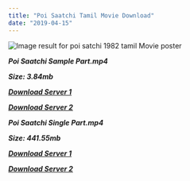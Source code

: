 ```yaml
---
title: "Poi Saatchi Tamil Movie Download"
date: "2019-04-15"
---
```


![Image result for poi satchi 1982 tamil Movie poster](https://image.tmdb.org/t/p/w500/1R4DkAJfQ0wsPq96qwqKZFsVUqm.jpg)

**_Poi Saatchi Sample Part.mp4_**

**_Size: 3.84mb_**

**_[Download Server 1](http://b3.wetransfer.vip/files/{169df08cb8e74ebadb8a44297cb1b6497cb77520eb9064bb3027e0e0c1bcc485}20Actor{169df08cb8e74ebadb8a44297cb1b6497cb77520eb9064bb3027e0e0c1bcc485}20Hits{169df08cb8e74ebadb8a44297cb1b6497cb77520eb9064bb3027e0e0c1bcc485}20Collection/Bhagyaraj{169df08cb8e74ebadb8a44297cb1b6497cb77520eb9064bb3027e0e0c1bcc485}20Movies{169df08cb8e74ebadb8a44297cb1b6497cb77520eb9064bb3027e0e0c1bcc485}20Collections/Poi{169df08cb8e74ebadb8a44297cb1b6497cb77520eb9064bb3027e0e0c1bcc485}20Saatchi{169df08cb8e74ebadb8a44297cb1b6497cb77520eb9064bb3027e0e0c1bcc485}20(1982)/Poi{169df08cb8e74ebadb8a44297cb1b6497cb77520eb9064bb3027e0e0c1bcc485}20Saatchi{169df08cb8e74ebadb8a44297cb1b6497cb77520eb9064bb3027e0e0c1bcc485}20(1982){169df08cb8e74ebadb8a44297cb1b6497cb77520eb9064bb3027e0e0c1bcc485}20Sample{169df08cb8e74ebadb8a44297cb1b6497cb77520eb9064bb3027e0e0c1bcc485}20HD.mp4)_**

**_[Download Server 2](http://b3.wetransfer.vip/files/{169df08cb8e74ebadb8a44297cb1b6497cb77520eb9064bb3027e0e0c1bcc485}20Actor{169df08cb8e74ebadb8a44297cb1b6497cb77520eb9064bb3027e0e0c1bcc485}20Hits{169df08cb8e74ebadb8a44297cb1b6497cb77520eb9064bb3027e0e0c1bcc485}20Collection/Bhagyaraj{169df08cb8e74ebadb8a44297cb1b6497cb77520eb9064bb3027e0e0c1bcc485}20Movies{169df08cb8e74ebadb8a44297cb1b6497cb77520eb9064bb3027e0e0c1bcc485}20Collections/Poi{169df08cb8e74ebadb8a44297cb1b6497cb77520eb9064bb3027e0e0c1bcc485}20Saatchi{169df08cb8e74ebadb8a44297cb1b6497cb77520eb9064bb3027e0e0c1bcc485}20(1982)/Poi{169df08cb8e74ebadb8a44297cb1b6497cb77520eb9064bb3027e0e0c1bcc485}20Saatchi{169df08cb8e74ebadb8a44297cb1b6497cb77520eb9064bb3027e0e0c1bcc485}20(1982){169df08cb8e74ebadb8a44297cb1b6497cb77520eb9064bb3027e0e0c1bcc485}20Sample{169df08cb8e74ebadb8a44297cb1b6497cb77520eb9064bb3027e0e0c1bcc485}20HD.mp4)_**

**_Poi Saatchi Single Part.mp4_**

**_Size: 441.55mb_**

**_[Download Server 1](http://b3.wetransfer.vip/files/{169df08cb8e74ebadb8a44297cb1b6497cb77520eb9064bb3027e0e0c1bcc485}20Actor{169df08cb8e74ebadb8a44297cb1b6497cb77520eb9064bb3027e0e0c1bcc485}20Hits{169df08cb8e74ebadb8a44297cb1b6497cb77520eb9064bb3027e0e0c1bcc485}20Collection/Bhagyaraj{169df08cb8e74ebadb8a44297cb1b6497cb77520eb9064bb3027e0e0c1bcc485}20Movies{169df08cb8e74ebadb8a44297cb1b6497cb77520eb9064bb3027e0e0c1bcc485}20Collections/Poi{169df08cb8e74ebadb8a44297cb1b6497cb77520eb9064bb3027e0e0c1bcc485}20Saatchi{169df08cb8e74ebadb8a44297cb1b6497cb77520eb9064bb3027e0e0c1bcc485}20(1982)/Poi{169df08cb8e74ebadb8a44297cb1b6497cb77520eb9064bb3027e0e0c1bcc485}20Saatchi{169df08cb8e74ebadb8a44297cb1b6497cb77520eb9064bb3027e0e0c1bcc485}20(1982){169df08cb8e74ebadb8a44297cb1b6497cb77520eb9064bb3027e0e0c1bcc485}20Single{169df08cb8e74ebadb8a44297cb1b6497cb77520eb9064bb3027e0e0c1bcc485}20Part{169df08cb8e74ebadb8a44297cb1b6497cb77520eb9064bb3027e0e0c1bcc485}20HD.mp4)_**

**_[Download Server 2](http://b3.wetransfer.vip/files/{169df08cb8e74ebadb8a44297cb1b6497cb77520eb9064bb3027e0e0c1bcc485}20Actor{169df08cb8e74ebadb8a44297cb1b6497cb77520eb9064bb3027e0e0c1bcc485}20Hits{169df08cb8e74ebadb8a44297cb1b6497cb77520eb9064bb3027e0e0c1bcc485}20Collection/Bhagyaraj{169df08cb8e74ebadb8a44297cb1b6497cb77520eb9064bb3027e0e0c1bcc485}20Movies{169df08cb8e74ebadb8a44297cb1b6497cb77520eb9064bb3027e0e0c1bcc485}20Collections/Poi{169df08cb8e74ebadb8a44297cb1b6497cb77520eb9064bb3027e0e0c1bcc485}20Saatchi{169df08cb8e74ebadb8a44297cb1b6497cb77520eb9064bb3027e0e0c1bcc485}20(1982)/Poi{169df08cb8e74ebadb8a44297cb1b6497cb77520eb9064bb3027e0e0c1bcc485}20Saatchi{169df08cb8e74ebadb8a44297cb1b6497cb77520eb9064bb3027e0e0c1bcc485}20(1982){169df08cb8e74ebadb8a44297cb1b6497cb77520eb9064bb3027e0e0c1bcc485}20Single{169df08cb8e74ebadb8a44297cb1b6497cb77520eb9064bb3027e0e0c1bcc485}20Part{169df08cb8e74ebadb8a44297cb1b6497cb77520eb9064bb3027e0e0c1bcc485}20HD.mp4)_**
